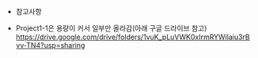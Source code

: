 * 참고사항
- Project1-1은 용량이 커서 일부만 올라감(아래 구글 드라이브 참고)
https://drive.google.com/drive/folders/1vuK_pLuVWK0xIrmRYWilaiu3rBvv-TN4?usp=sharing
